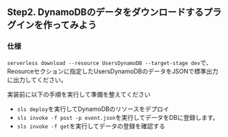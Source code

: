 ## Step2. DynamoDBのデータをダウンロードするプラグインを作ってみよう
### 仕様
`serverless download --resource UsersDynamoDB --target-stage dev`で、Reosurceセクションに指定したUsersDynamoDBのデータをJSONで標準出力に出力してください。

実装前に以下の手順を実行して準備を整えてください
- `sls deploy`を実行してDynamoDBのリソースをデプロイ
- `sls invoke -f post -p event.json`を実行してデータをDBに登録します。
- `sls invoke -f get`を実行してデータの登録を確認する
